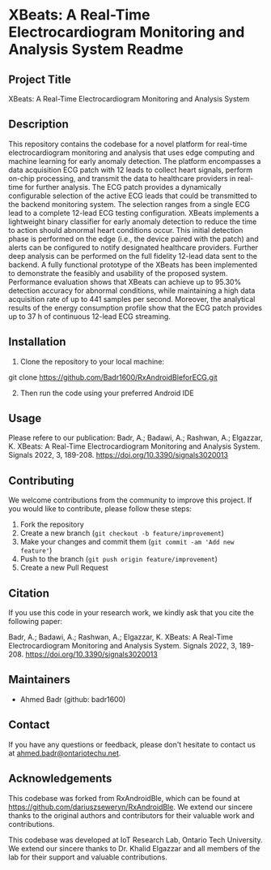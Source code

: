 # XBeats: A Real-Time Electrocardiogram Monitoring and Analysis System Readme

## Project Title
XBeats: A Real-Time Electrocardiogram Monitoring and Analysis System

## Description
This repository contains the codebase for a novel platform for real-time electrocardiogram monitoring and analysis that uses edge computing and machine learning for early anomaly detection. The platform encompasses a data acquisition ECG patch with 12 leads to collect heart signals, perform on-chip processing, and transmit the data to healthcare providers in real-time for further analysis. The ECG patch provides a dynamically configurable selection of the active ECG leads that could be transmitted to the backend monitoring system. The selection ranges from a single ECG lead to a complete 12-lead ECG testing configuration. XBeats implements a lightweight binary classifier for early anomaly detection to reduce the time to action should abnormal heart conditions occur. This initial detection phase is performed on the edge (i.e., the device paired with the patch) and alerts can be configured to notify designated healthcare providers. Further deep analysis can be performed on the full fidelity 12-lead data sent to the backend. A fully functional prototype of the XBeats has been implemented to demonstrate the feasibly and usability of the proposed system. Performance evaluation shows that XBeats can achieve up to 95.30% detection accuracy for abnormal conditions, while maintaining a high data acquisition rate of up to 441 samples per second. Moreover, the analytical results of the energy consumption profile show that the ECG patch provides up to 37 h of continuous 12-lead ECG streaming.

## Installation
1. Clone the repository to your local machine:

git clone https://github.com/Badr1600/RxAndroidBleforECG.git

2. Then run the code using your preferred Android IDE

## Usage
Please refere to our publication: Badr, A.; Badawi, A.; Rashwan, A.; Elgazzar, K. XBeats: A Real-Time Electrocardiogram Monitoring and Analysis System. Signals 2022, 3, 189-208. https://doi.org/10.3390/signals3020013

## Contributing
We welcome contributions from the community to improve this project. If you would like to contribute, please follow these steps:
1. Fork the repository
2. Create a new branch (`git checkout -b feature/improvement`)
3. Make your changes and commit them (`git commit -am 'Add new feature'`)
4. Push to the branch (`git push origin feature/improvement`)
5. Create a new Pull Request

## Citation
If you use this code in your research work, we kindly ask that you cite the following paper:

Badr, A.; Badawi, A.; Rashwan, A.; Elgazzar, K. XBeats: A Real-Time Electrocardiogram Monitoring and Analysis System. Signals 2022, 3, 189-208. https://doi.org/10.3390/signals3020013

## Maintainers
* Ahmed Badr (github: badr1600)

## Contact
If you have any questions or feedback, please don't hesitate to contact us at ahmed.badr@ontariotechu.net.

## Acknowledgements
This codebase was forked from RxAndroidBle, which can be found at https://github.com/dariuszseweryn/RxAndroidBle. We extend our sincere thanks to the original authors and contributors for their valuable work and contributions.

This codebase was developed at IoT Research Lab, Ontario Tech University. We extend our sincere thanks to Dr. Khalid Elgazzar and all members of the lab for their support and valuable contributions.
